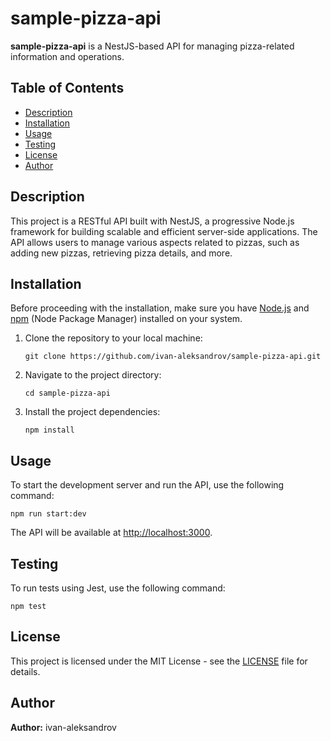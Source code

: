 <h1>sample-pizza-api</h1>

<p><strong>sample-pizza-api</strong> is a NestJS-based API for managing pizza-related information and operations.</p>

<h2>Table of Contents</h2>

<ul>
  <li><a href="#description">Description</a></li>
  <li><a href="#installation">Installation</a></li>
  <li><a href="#usage">Usage</a></li>
  <li><a href="#testing">Testing</a></li>
  <li><a href="#license">License</a></li>
  <li><a href="#author">Author</a></li>
</ul>

<h2 id="description">Description</h2>

<p>This project is a RESTful API built with NestJS, a progressive Node.js framework for building scalable and efficient server-side applications. The API allows users to manage various aspects related to pizzas, such as adding new pizzas, retrieving pizza details, and more.</p>

<h2 id="installation">Installation</h2>

<p>Before proceeding with the installation, make sure you have <a href="https://nodejs.org">Node.js</a> and <a href="https://www.npmjs.com/">npm</a> (Node Package Manager) installed on your system.</p>

<ol>
  <li>Clone the repository to your local machine:
    <pre><code>git clone https://github.com/ivan-aleksandrov/sample-pizza-api.git</code></pre>
  </li>
  <li>Navigate to the project directory:
    <pre><code>cd sample-pizza-api</code></pre>
  </li>
  <li>Install the project dependencies:
    <pre><code>npm install</code></pre>
  </li>
</ol>

<h2 id="usage">Usage</h2>

<p>To start the development server and run the API, use the following command:</p>

<pre><code>npm run start:dev</code></pre>

<p>The API will be available at <a href="http://localhost:3000">http://localhost:3000</a>.</p>

<h2 id="testing">Testing</h2>

<p>To run tests using Jest, use the following command:</p>

<pre><code>npm test</code></pre>

<h2 id="license">License</h2>

<p>This project is licensed under the MIT License - see the <a href="./LICENSE">LICENSE</a> file for details.</p>

<h2 id="author">Author</h2>

<p><strong>Author:</strong> ivan-aleksandrov</p>